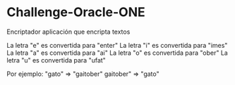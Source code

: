 # Challenge-Oracle-ONE
Encriptador
aplicación que encripta textos

La letra "e" es convertida para "enter"
La letra "i" es convertida para "imes"
La letra "a" es convertida para "ai"
La letra "o" es convertida para "ober"
La letra "u" es convertida para "ufat"

Por ejemplo:
"gato" => "gaitober"
gaitober" => "gato"
